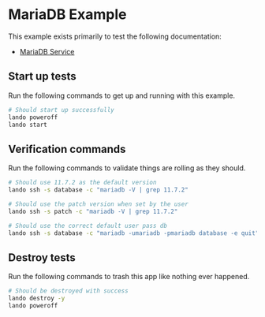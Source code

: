 MariaDB Example
===============

This example exists primarily to test the following documentation:

* [MariaDB Service](https://docs.devwithlando.io/tutorials/mariadb.html)

Start up tests
--------------

Run the following commands to get up and running with this example.

```bash
# Should start up successfully
lando poweroff
lando start
```

Verification commands
---------------------

Run the following commands to validate things are rolling as they should.

```bash
# Should use 11.7.2 as the default version
lando ssh -s database -c "mariadb -V | grep 11.7.2"

# Should use the patch version when set by the user
lando ssh -s patch -c "mariadb -V | grep 11.7.2"

# Should use the correct default user pass db
lando ssh -s database -c "mariadb -umariadb -pmariadb database -e quit"
```

Destroy tests
-------------

Run the following commands to trash this app like nothing ever happened.

```bash
# Should be destroyed with success
lando destroy -y
lando poweroff
```
